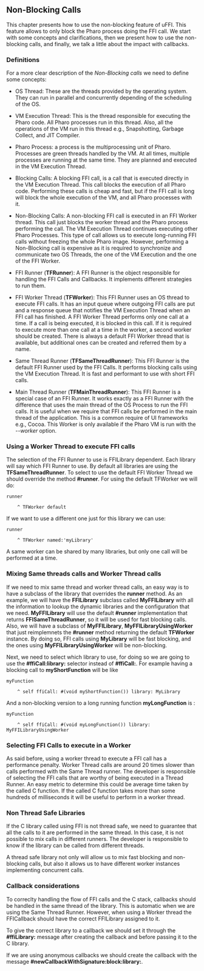 ## Non-Blocking Calls

This chapter presents how to use the non-blocking feature of uFFI.
This feature allows to only block the Pharo process doing the FFI call.
We start with some concepts and clarifications, then we present how to use the non-blocking calls,
 and finally, we talk a little about the impact with callbacks.

### Definitions

For a more clear description of the _Non-Blocking calls_ we need to define some concepts:

- OS Thread: These are the threads provided by the operating system. They can run in parallel and concurrently depending of the scheduling of the OS. 

- VM Execution Thread: This is the thread responsible for executing the Pharo code. All Pharo processes run in this thread. Also, all the operations of the VM run in this thread e.g., Snapshotting, Garbage Collect, and JIT Compiler.

- Pharo Process: a process is the multiprocessing unit of Pharo. Processes are green threads handled by the VM. At all times, multiple processes are running at the same time. They are planned and executed in the VM Execution Thread.

- Blocking Calls: A blocking FFI call, is a call that is executed directly in the VM Execution Thread. This call blocks the execution of all Pharo code. Performing these calls is cheap and fast, but if the FFI call is long will block the whole execution of the VM, and all Pharo processes with it.

- Non-Blocking Calls: A non-blocking FFI call is executed in an FFI Worker thread. This call just blocks the worker thread and the Pharo process performing the call. The VM Execution Thread continues executing other Pharo Processes. This type of call allows us to execute long-running FFI calls without freezing the whole Pharo image. However, performing a Non-Blocking call is expensive as it is required to synchronize and communicate two OS Threads, the one of the VM Execution and the one of the FFI Worker.

- FFI Runner \(**TFRunner**\): A FFI Runner is the object responsible for handling the FFI Calls and Callbacks. It implements different strategies to run them. 

- FFI Worker Thread \(**TFWorker**\): This FFI Runner uses an OS thread to execute FFI calls. It has an input queue where outgoing FFI calls are put and a response queue that notifies the VM Execution Thread when an FFI call has finished. A FFI Worker Thread performs only one call at a time. If a call is being executed, it is blocked in this call. If it is required to execute more than one call at a time in the worker, a second worker should be created. There is always a default FFI Worker thread that is available, but additional ones can be created and referred them by a name. 

- Same Thread Runner \(**TFSameThreadRunner**\): This FFI Runner is the default FFI Runner used by the FFI Calls. It performs blocking calls using the VM Execution Thread. It is fast and performant to use with short FFI calls.

- Main Thread Runner \(**TFMainThreadRunner**\): This FFI Runner is a special case of an FFI Runner. It works exactly as a FFI Runner with the difference that uses the main thread of the OS Process to run the FFI calls. It is useful when we require that FFI calls be performed in the main thread of the application. This is a common require of UI frameworks e.g., Cocoa. This Worker is only available if the Pharo VM is run with the _--worker_ option.

### Using a Worker Thread to execute FFI calls

The selection of the FFI Runner to use is FFILibrary dependent. 
Each library will say which FFI Runner to use. By default all libraries are using the **TFSameThreadRunner**.
To select to use the default FFI Worker Thread we should override the method **#runner**. 
For using the default TFWorker we will do:

```language=smalltalk
runner

	^ TFWorker default
```

If we want to use a different one just for this library we can use:

```language=smalltalk
runner

	^ TFWorker named:'myLibrary'
```

A same worker can be shared by many libraries, but only one call will be performed at a time.

### Mixing Same threads calls and Worker Thread calls

If we need to mix same thread and worker thread calls, an easy way is to have a subclass of the library that overrides the **runner** method. As an example, we will have the **FFILibrary** subclass called **MyFFILibrary** with all the information to lookup the dynamic libraries and the configuration that we need. **MyFFILibrary** will use the default **#runner** implementation that returns **FFISameThreadRunner**, so it will be used for fast blocking calls. Also, we will have a subclass of **MyFFILibrary**, **MyFFILibraryUsingWorker** that just reimplemnets the **#runner** method returning the default **TFWorker** instance. By doing so, FFI calls using **MyLibrary** will be fast blocking, and the ones using **MyFFILibraryUsingWorker** will be non-blocking.

Next, we need to select which library to use, for doing so we are going to use the **#ffiCall:library:** selector instead of **#ffiCall:**. For example having a blocking call to **myShortFunction** will be like

```language=smalltalk
myFunction

	^ self ffiCall: #(void myShortFunction()) library: MyLibrary 
```

And a non-blocking version to a long running function **myLongFunction** is :

```language=smalltalk
myFunction

	^ self ffiCall: #(void myLongFunction()) library: MyFFILibraryUsingWorker 
```

### Selecting FFI Calls to execute in a Worker

As said before, using a worker thread to execute a FFI call has a performance penalty. 
Worker Thread calls are around 20 times slower than calls performed with the Same Thread runner.
The developer is responsible of selecting the FFI calls that are worthy of being executed in a Thread Runner.
An easy metric to determine this could be average time taken by the called C function. 
If the called C function takes more than some hundreds of milliseconds it will be useful to perform in a worker thread.

### Non Thread Safe Libraries

If the C library called using FFI is not thread safe, we need to guarantee that all the calls to it are performed in the same thread. In this case, it is not possible to mix calls in different runners. 
The developer is responsible to know if the library can be called from different threads.

A thread safe library not only will allow us to mix fast blocking and non-blocking calls, but also it allows us to have different worker instances implementing concurrent calls.

### Callback considerations

To correclty handling the flow of FFI calls and the C stack, callbacks should be handled in the same thread of the library.
This is automatic when we are using the Same Thread Runner. However, when using a Worker thread the FFICallback should have the correct FFILibrary assigned to it.

To give the correct library to a callback we should set it through the **#ffiLibrary:** message after creating the callback and before passing it to the C library.

If we are using anonymous callbacks we should create the callback with the message **#newCallbackWithSignature:block:library:**. 